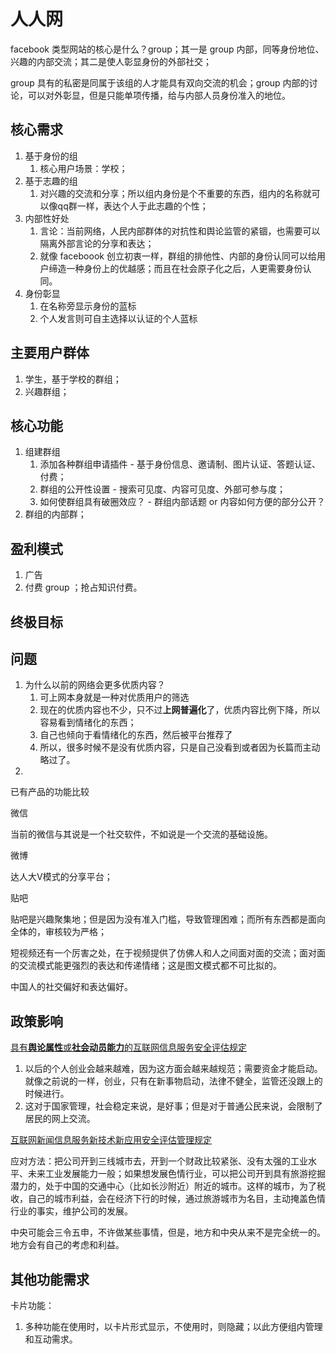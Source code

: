 # 人人网

facebook 类型网站的核心是什么？group；其一是 group 内部，同等身份地位、兴趣的内部交流；其二是使人彰显身份的外部社交；

group 具有的私密是同属于该组的人才能具有双向交流的机会；group 内部的讨论，可以对外彰显，但是只能单项传播，给与内部人员身份准入的地位。

## 核心需求

1. 基于身份的组
    1. 核心用户场景：学校；
2. 基于志趣的组
    1. 对兴趣的交流和分享；所以组内身份是个不重要的东西，组内的名称就可以像qq群一样，表达个人于此志趣的个性；
3. 内部性好处
    1. 言论：当前网络，人民内部群体的对抗性和舆论监管的紧锢，也需要可以隔离外部言论的分享和表达；
    2. 就像 faceboook 创立初衷一样，群组的排他性、内部的身份认同可以给用户缔造一种身份上的优越感；而且在社会原子化之后，人更需要身份认同。
4. 身份彰显
    1. 在名称旁显示身份的蓝标
    2. 个人发言则可自主选择以认证的个人蓝标

## 主要用户群体

1. 学生，基于学校的群组；
2. 兴趣群组；

## 核心功能

1. 组建群组
    1. 添加各种群组申请插件 - 基于身份信息、邀请制、图片认证、答题认证、付费；
    2. 群组的公开性设置 - 搜索可见度、内容可见度、外部可参与度；
    3. 如何使群组具有破圈效应？ - 群组内部话题 or 内容如何方便的部分公开？
2. 群组的内部群；

## 盈利模式

1. 广告
2. 付费 group ；抢占知识付费。

## 终极目标



## 问题

1. 为什么以前的网络会更多优质内容？
    1. 可上网本身就是一种对优质用户的筛选
    2. 现在的优质内容也不少，只不过**上网普遍化**了，优质内容比例下降，所以容易看到情绪化的东西；
    3. 自己也倾向于看情绪化的东西，然后被平台推荐了
    4. 所以，很多时候不是没有优质内容，只是自己没看到或者因为长篇而主动略过了。
2. 

已有产品的功能比较

微信

当前的微信与其说是一个社交软件，不如说是一个交流的基础设施。

微博

达人大V模式的分享平台；

贴吧

贴吧是兴趣聚集地；但是因为没有准入门槛，导致管理困难；而所有东西都是面向全体的，审核较为严格；


短视频还有一个厉害之处，在于视频提供了仿佛人和人之间面对面的交流；面对面的交流模式能更强烈的表达和传递情绪；这是图文模式都不可比拟的。

中国人的社交偏好和表达偏好。

## 政策影响

[具有**舆论属性**或**社会动员能力**的互联网信息服务安全评估规定](http://www.cac.gov.cn/2019-03/20/c_1124259405.htm)

1. 以后的个人创业会越来越难，因为这方面会越来越规范；需要资金才能启动。就像之前说的一样，创业，只有在新事物启动，法律不健全，监管还没跟上的时候进行。
2. 这对于国家管理，社会稳定来说，是好事；但是对于普通公民来说，会限制了居民的网上交流。

[互联网新闻信息服务新技术新应用安全评估管理规定](http://www.cac.gov.cn/2017-10/30/c_1121878049.htm)

应对方法：把公司开到三线城市去，开到一个财政比较紧张、没有太强的工业水平、未来工业发展能力一般；如果想发展色情行业，可以把公司开到具有旅游挖掘潜力的，处于中国的交通中心（比如长沙附近）附近的城市。这样的城市，为了税收，自己的城市利益，会在经济下行的时候，通过旅游城市为名目，主动掩盖色情行业的事实，维护公司的发展。

中央可能会三令五申，不许做某些事情，但是，地方和中央从来不是完全统一的。地方会有自己的考虑和利益。

## 其他功能需求

卡片功能：

1. 多种功能在使用时，以卡片形式显示，不使用时，则隐藏；以此方便组内管理和互动需求。

